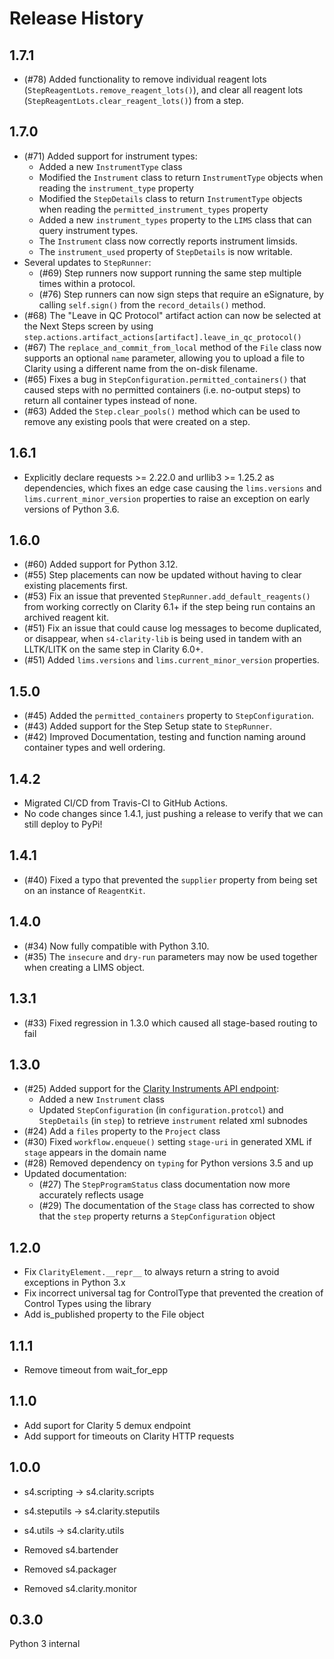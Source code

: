 Release History
===============
1.7.1
-
- (#78) Added functionality to remove individual reagent lots (`StepReagentLots.remove_reagent_lots()`), and clear all reagent lots (`StepReagentLots.clear_reagent_lots()`) from a step.

1.7.0
-
- (#71) Added support for instrument types:
   - Added a new `InstrumentType` class
   - Modified the `Instrument` class to return `InstrumentType` objects when reading the `instrument_type` property
   - Modified the `StepDetails` class to return `InstrumentType` objects when reading the `permitted_instrument_types` property
   - Added a new `instrument_types` property to the `LIMS` class that can query instrument types.
   - The `Instrument` class now correctly reports instrument limsids.
   - The `instrument_used` property of `StepDetails` is now writable.
- Several updates to `StepRunner`:
   - (#69) Step runners now support running the same step multiple times within a protocol.
   - (#76) Step runners can now sign steps that require an eSignature, by calling `self.sign()` from the `record_details()` method.
- (#68) The "Leave in QC Protocol" artifact action can now be selected at the Next Steps screen by using `step.actions.artifact_actions[artifact].leave_in_qc_protocol()`
- (#67) The `replace_and_commit_from_local` method of the `File` class now supports an optional `name` parameter, allowing you to upload a file to Clarity using a different name from the on-disk filename.
- (#65) Fixes a bug in `StepConfiguration.permitted_containers()` that caused steps with no permitted containers (i.e. no-output steps) to return all container types instead of none. 
- (#63) Added the `Step.clear_pools()` method which can be used to remove any existing pools that were created on a step.

1.6.1
-
- Explicitly declare requests >= 2.22.0 and urllib3 >= 1.25.2 as dependencies, which fixes an edge case causing the `lims.versions` and `lims.current_minor_version` properties to raise an exception on early versions of Python 3.6.

1.6.0
-
- (#60) Added support for Python 3.12.
- (#55) Step placements can now be updated without having to clear existing placements first.
- (#53) Fix an issue that prevented `StepRunner.add_default_reagents()` from working correctly on Clarity 6.1+ if the step being run contains an archived reagent kit.
- (#51) Fix an issue that could cause log messages to become duplicated, or disappear, when `s4-clarity-lib` is being used in tandem with an LLTK/LITK on the same step in Clarity 6.0+.
- (#51) Added `lims.versions` and `lims.current_minor_version` properties.

1.5.0
-
- (#45) Added the `permitted_containers` property to `StepConfiguration`.
- (#43) Added support for the Step Setup state to `StepRunner`.
- (#42) Improved Documentation, testing and function naming around container types and well ordering.

1.4.2
-
- Migrated CI/CD from Travis-CI to GitHub Actions.
- No code changes since 1.4.1, just pushing a release to verify that we can still deploy to PyPi!

1.4.1
-
- (#40) Fixed a typo that prevented the `supplier` property from being set on an instance of `ReagentKit`.

1.4.0
- 
- (#34) Now fully compatible with Python 3.10.
- (#35) The `insecure` and `dry-run` parameters may now be used together when creating a LIMS object.

1.3.1
-
- (#33) Fixed regression in 1.3.0 which caused all stage-based routing to fail

1.3.0
-
- (#25) Added support for the [Clarity Instruments API endpoint](https://d10e8rzir0haj8.cloudfront.net/5.3/rest.version.instruments.html):
   - Added a new `Instrument` class
   - Updated `StepConfiguration` (in `configuration.protcol`) and `StepDetails` (in `step`) to retrieve `instrument` related xml subnodes
- (#24) Add a `files` property to the `Project` class
- (#30) Fixed `workflow.enqueue()` setting `stage-uri` in generated XML if `stage` appears in the domain name
- (#28) Removed dependency on `typing` for Python versions 3.5 and up
- Updated documentation:
   - (#27) The `StepProgramStatus` class documentation now more accurately reflects usage
   - (#29) The documentation of the `Stage` class has corrected to show that the `step` property returns a `StepConfiguration` object

1.2.0
-
- Fix `ClarityElement.__repr__` to always return a string to avoid exceptions in Python 3.x  
- Fix incorrect universal tag for ControlType that prevented the creation of Control Types using the library
- Add is_published property to the File object

1.1.1
-
- Remove timeout from wait_for_epp

1.1.0
-
- Add suport for Clarity 5 demux endpoint
- Add support for timeouts on Clarity HTTP requests

1.0.0
-
- s4.scripting -> s4.clarity.scripts
- s4.steputils -> s4.clarity.steputils
- s4.utils -> s4.clarity.utils

- Removed s4.bartender
- Removed s4.packager
- Removed s4.clarity.monitor

0.3.0
-
Python 3 internal 